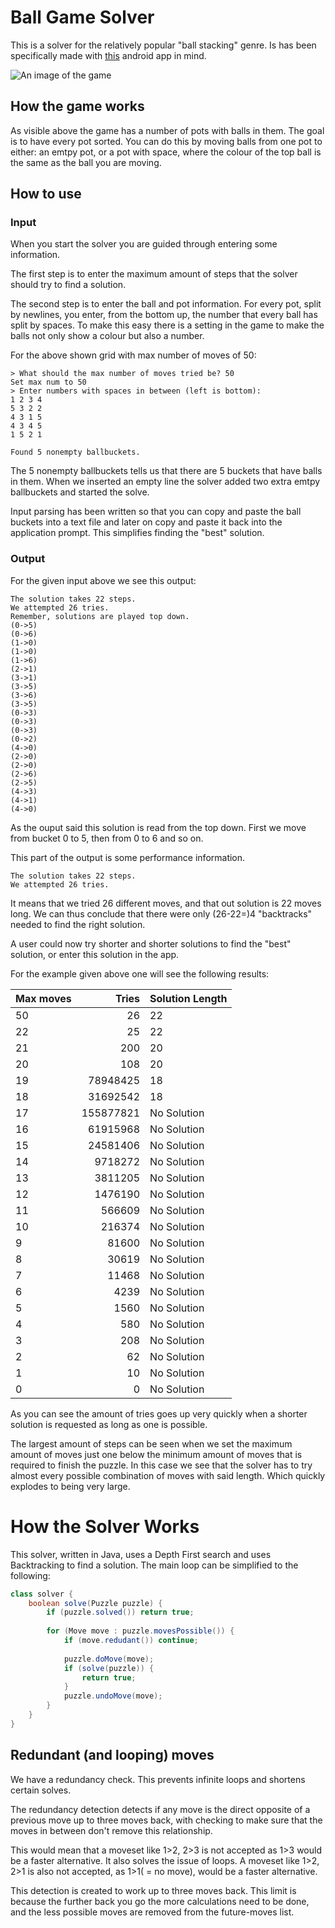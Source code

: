 # Ball Game Solver

This is a solver for the relatively popular "ball stacking" genre. Is has been specifically made with [this](https://play.google.com/store/apps/details?id=com.spicags.ballsort) android app in mind.

<img src="https://play-lh.googleusercontent.com/XMhbn4rZtHsclJIZFz-zm4Cn16I4884syLr_GuowJk1MzLjbhvABFBKtIPKguEkrMWg=s0" alt="An image of the game" style="max-height:20rem;">

## How the game works
As visible above the game has a number of pots with balls in them. The goal is to have every pot sorted. You can do this by moving balls from one pot to either: an emtpy pot, or a pot with space, where the colour of the top ball is the same as the ball you are moving.


## How to use
### Input
When you start the solver you are guided through entering some information.

The first step is to enter the maximum amount of steps that the solver should try to find a solution.

The second step is to enter the ball and pot information. For every pot, split by newlines, you enter, from the bottom up, the number that every ball has split by spaces. To make this easy there is a setting in the game to make the balls not only show a colour but also a number.

For the above shown grid with max number of moves of 50:
```
> What should the max number of moves tried be? 50
Set max num to 50
> Enter numbers with spaces in between (left is bottom): 
1 2 3 4
5 3 2 2
4 3 1 5
4 3 4 5
1 5 2 1

Found 5 nonempty ballbuckets.
```
The 5 nonempty ballbuckets tells us that there are 5 buckets that have balls in them. When we inserted an empty line the solver added two extra emtpy ballbuckets and started the solve.

Input parsing has been written so that you can copy and paste the ball buckets into a text file and later on copy and paste it back into the application prompt. This simplifies finding the "best" solution.

### Output
For the given input above we see this output:
```
The solution takes 22 steps.
We attempted 26 tries.
Remember, solutions are played top down.
(0->5)
(0->6)
(1->0)
(1->0)
(1->6)
(2->1)
(3->1)
(3->5)
(3->6)
(3->5)
(0->3)
(0->3)
(0->3)
(0->2)
(4->0)
(2->0)
(2->0)
(2->6)
(2->5)
(4->3)
(4->1)
(4->0)
```

As the ouput said this solution is read from the top down. First we move from bucket 0 to 5, then from 0 to 6 and so on.

This part of the output is some performance information.
```
The solution takes 22 steps.
We attempted 26 tries.
```
It means that we tried 26 different moves, and that out solution is 22 moves long. We can thus conclude that there were only (26-22=)4 "backtracks" needed to find the right solution.

A user could now try shorter and shorter solutions to find the "best" solution, or enter this solution in the app.

For the example given above one will see the following results:

| Max moves 	|     Tries 	| Solution Length 	|
|-----------	|----------:	|-----------------	|
| 50        	|        26 	| 22              	|
| 22        	|        25 	| 22              	|
| 21        	|       200 	| 20              	|
| 20        	|       108 	| 20              	|
| 19        	|  78948425 	| 18              	|
| 18        	|  31692542 	| 18              	|
| 17        	| 155877821 	| No Solution     	|
| 16        	|  61915968 	| No Solution     	|
| 15        	|  24581406 	| No Solution     	|
| 14        	|   9718272 	| No Solution     	|
| 13        	|   3811205 	| No Solution     	|
| 12        	|   1476190 	| No Solution     	|
| 11        	|    566609 	| No Solution     	|
| 10        	|    216374 	| No Solution     	|
| 9         	|     81600 	| No Solution     	|
| 8         	|     30619 	| No Solution     	|
| 7         	|     11468 	| No Solution     	|
| 6         	|      4239 	| No Solution     	|
| 5         	|      1560 	| No Solution     	|
| 4         	|       580 	| No Solution     	|
| 3         	|       208 	| No Solution     	|
| 2         	|        62 	| No Solution     	|
| 1         	|        10 	| No Solution     	|
| 0         	|         0 	| No Solution     	|

As you can see the amount of tries goes up very quickly when a shorter solution is requested as long as one is possible.

The largest amount of steps can be seen when we set the maximum amount of moves just one below the minimum amount of moves that is required to finish the puzzle.
In this case we see that the solver has to try almost every possible combination of moves with said length. Which quickly explodes to being very large.

# How the Solver Works

This solver, written in Java, uses a Depth First search and uses Backtracking to find a solution. The main loop can be simplified to the following:

```java
class solver {
    boolean solve(Puzzle puzzle) {
        if (puzzle.solved()) return true;
        
        for (Move move : puzzle.movesPossible()) {
        	if (move.redudant()) continue;
        	
        	puzzle.doMove(move);
        	if (solve(puzzle)) {
        		return true;
	        }
        	puzzle.undoMove(move);
        }
    }
}
```
## Redundant (and looping) moves
We have a redundancy check. This prevents infinite loops and shortens certain solves.

The redundancy detection detects if any move is the direct opposite of a previous move up to three moves back, with checking to make sure that the moves in between don't remove this relationship.

This would mean that a moveset like 1>2, 2>3 is not accepted as 1>3 would be a faster alternative.
It also solves the issue of loops. A moveset like 1>2, 2>1 is also not accepted, as 1>1( = no move), would be a faster alternative.

This detection is created to work up to three moves back. This limit is because the further back you go the more calculations need to be done, and the less possible moves are removed from the future-moves list.